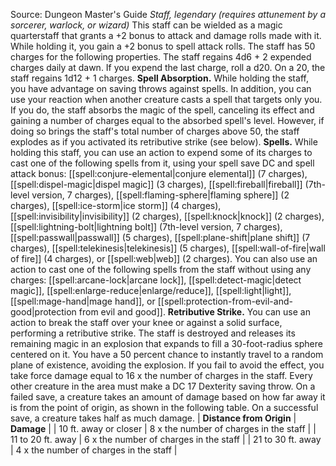 Source: Dungeon Master's Guide
*Staff, legendary (requires attunement by a sorcerer, warlock, or wizard)*
This staff can be wielded as a magic quarterstaff that grants a +2 bonus to attack and damage rolls made with it. While holding it, you gain a +2 bonus to spell attack rolls.
The staff has 50 charges for the following properties. The staff regains 4d6 + 2 expended charges daily at dawn. If you expend the last charge, roll a d20. On a 20, the staff regains 1d12 + 1 charges.
**Spell Absorption.** While holding the staff, you have advantage on saving throws against spells. In addition, you can use your reaction when another creature casts a spell that targets only you. If you do, the staff absorbs the magic of the spell, canceling its effect and gaining a number of charges equal to the absorbed spell's level. However, if doing so brings the staff's total number of charges above 50, the staff explodes as if you activated its retributive strike (see below).
**Spells.** While holding this staff, you can use an action to expend some of its charges to cast one of the following spells from it, using your spell save DC and spell attack bonus: [[spell:conjure-elemental|conjure elemental]] (7 charges), [[spell:dispel-magic|dispel magic]] (3 charges), [[spell:fireball|fireball]] (7th-level version, 7 charges), [[spell:flaming-sphere|flaming sphere]] (2 charges), [[spell:ice-storm|ice storm]] (4 charges), [[spell:invisibility|invisibility]] (2 charges), [[spell:knock|knock]] (2 charges), [[spell:lightning-bolt|lightning bolt]] (7th-level version, 7 charges), [[spell:passwall|passwall]] (5 charges), [[spell:plane-shift|plane shift]] (7 charges), [[spell:telekinesis|telekinesis]] (5 charges), [[spell:wall-of-fire|wall of fire]] (4 charges), or [[spell:web|web]] (2 charges).
You can also use an action to cast one of the following spells from the staff without using any charges: [[spell:arcane-lock|arcane lock]], [[spell:detect-magic|detect magic]], [[spell:enlarge-reduce|enlarge/reduce]], [[spell:light|light]], [[spell:mage-hand|mage hand]], or [[spell:protection-from-evil-and-good|protection from evil and good]].
**Retributive Strike.** You can use an action to break the staff over your knee or against a solid surface, performing a retributive strike. The staff is destroyed and releases its remaining magic in an explosion that expands to fill a 30-foot-radius sphere centered on it.
You have a 50 percent chance to instantly travel to a random plane of existence, avoiding the explosion. If you fail to avoid the effect, you take force damage equal to 16 x the number of charges in the staff. Every other creature in the area must make a DC 17 Dexterity saving throw. On a failed save, a creature takes an amount of damage based on how far away it is from the point of origin, as shown in the following table. On a successful save, a creature takes half as much damage.
| **Distance from Origin** | **Damage** |
| 10 ft. away or closer | 8 x the number of charges in the staff |
| 11 to 20 ft. away | 6 x the number of charges in the staff |
| 21 to 30 ft. away | 4 x the number of charges in the staff |